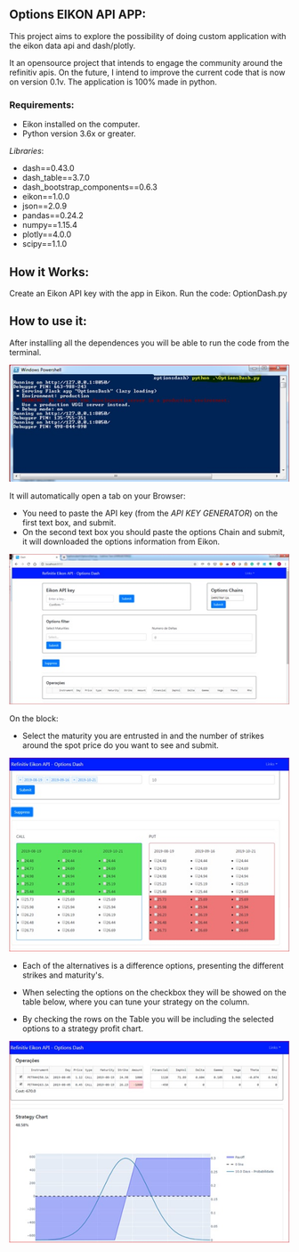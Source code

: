 ## Options EIKON API APP:

This project aims to explore the possibility of doing custom application with the eikon data api and dash/plotly. 

It an opensource project that intends to engage the community around the refinitiv apis. On the future, I intend to improve the current code that is now on version 0.1v.
The application is 100% made in python.

### Requirements:
- Eikon installed on the computer.
- Python version 3.6x or greater.

*Libraries*:
- dash==0.43.0
- dash_table==3.7.0
- dash_bootstrap_components==0.6.3
- eikon==1.0.0
- json==2.0.9
- pandas==0.24.2
- numpy==1.15.4
- plotly==4.0.0
- scipy==1.1.0


## How it Works:
Create an Eikon API key with the <App Key Generator>app in Eikon.
Run the code: 
OptionDash.py

## How to use it:

After installing all the dependences you will be able to run the code from the terminal.

<!-- <img src="./assets/cmd.jpeg" alt="Drawing" style="width: 500px"> -->
![alt text](https://github.com/PedroAMBH/Eikon_API_Oprions_Dash_App/blob/master/assets/cmd.jpg?raw=true)


It will automatically open a tab on your Browser:
-	You need to paste the API key (from the *API KEY GENERATOR*) on the first text box, and submit.
-	On the second text box you should paste the options Chain and submit, it will downloaded the options information from Eikon.

<!-- <img src="./assets/1.jpeg" alt="Drawing" style="width: 500px"> -->
![alt text](https://github.com/PedroAMBH/Eikon_API_Oprions_Dash_App/blob/master/assets/1.jpg?raw=true)

On the <Options filter> block:
-	Select the maturity you are entrusted in and the number of strikes around the spot price do you want to see and submit.

![alt text](https://github.com/PedroAMBH/Eikon_API_Oprions_Dash_App/blob/master/assets/2.jpg?raw=true)
<!-- <img src="./assets/2.jpeg" alt="Drawing" style="width: 500px"> -->

* Each of the alternatives is a difference options, presenting the different strikes and maturity's. 

-	When selecting the options on the checkbox they will be showed on the table below, where you can tune your strategy on the <Amount> column.

-	By checking the rows on the Table you will be including the selected options to a strategy profit chart.

![alt text](https://github.com/PedroAMBH/Eikon_API_Oprions_Dash_App/blob/master/assets/3.jpg?raw=true)
<!-- <img src="./assets/3.jpeg" alt="Drawing" style="width: 500px"> -->
